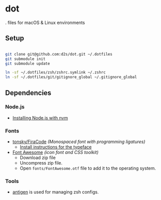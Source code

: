 # dot

. files for macOS & Linux environments

## Setup

```sh

git clone git@github.com:d2s/dot.git ~/.dotfiles
git submodule init
git submodule update

ln -sf ~/.dotfiles/zsh/zshrc.symlink ~/.zshrc
ln -sf ~/.dotfiles/git/gitignore_global ~/.gitignore_global

```

## Dependencies

### Node.js

- [Installing Node.js with nvm](https://gist.github.com/d2s/372b5943bce17b964a79)

### Fonts

- [tonsky/FiraCode](https://github.com/tonsky/FiraCode) _(Monospaced font with programming ligatures)_
  - [Install instructions for the typeface](https://github.com/tonsky/FiraCode/wiki)
- [Font Awesome](http://fontawesome.io/) _(icon font and CSS toolkit)_
  - Download zip file
  - Uncompress zip file.
  - Open `fonts/FontAwesome.otf` file to add it to the operating system.

### Tools

- [antigen][] is used for managing zsh configs.

[antigen]: https://github.com/zsh-users/antigen "A plugin manager for zsh."

